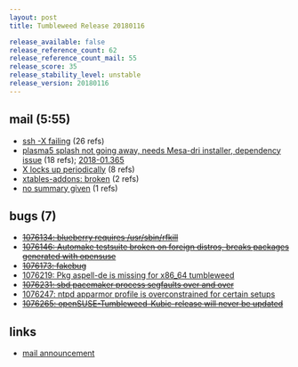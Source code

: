 ```yaml
---
layout: post
title: Tumbleweed Release 20180116

release_available: false
release_reference_count: 62
release_reference_count_mail: 55
release_score: 35
release_stability_level: unstable
release_version: 20180116
---
```


## mail (5:55)

- [ssh -X failing](https://lists.opensuse.org/opensuse-factory/2018-01/msg00315.html) (26 refs)
- [plasma5 splash not going away, needs Mesa-dri installer, dependency issue](https://lists.opensuse.org/opensuse-factory/2018-01/msg00311.html) (18 refs); [2018-01.365](https://lists.opensuse.org/opensuse-factory/2018-01/msg00365.html)
- [X locks up periodically](https://lists.opensuse.org/opensuse-factory/2018-01/msg00580.html) (8 refs)
- [xtables-addons: broken](https://lists.opensuse.org/opensuse-factory/2018-01/msg00310.html) (2 refs)
- [no summary given](https://lists.opensuse.org/opensuse-factory/2018-01/msg00329.html) (1 refs)

## bugs (7)

<!--more-->

- ~~[1076134: blueberry requires /usr/sbin/rfkill](https://bugzilla.opensuse.org/show_bug.cgi?id=1076134)~~
- ~~[1076146: Automake testsuite broken on foreign distros, breaks packages generated with opensuse](https://bugzilla.opensuse.org/show_bug.cgi?id=1076146)~~
- ~~[1076173: fakebug](https://bugzilla.opensuse.org/show_bug.cgi?id=1076173)~~
- [1076219: Pkg aspell-de is missing for x86_64 tumbleweed](https://bugzilla.opensuse.org/show_bug.cgi?id=1076219)
- ~~[1076231: sbd pacemaker process segfaults over and over](https://bugzilla.opensuse.org/show_bug.cgi?id=1076231)~~
- [1076247: ntpd apparmor profile is overconstrained for certain setups](https://bugzilla.opensuse.org/show_bug.cgi?id=1076247)
- ~~[1076265: openSUSE-Tumbleweed-Kubic-release will never be updated](https://bugzilla.opensuse.org/show_bug.cgi?id=1076265)~~



## links

- [mail announcement](https://lists.opensuse.org/opensuse-factory/2018-01/msg00300.html)
